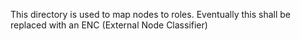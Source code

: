 
This directory is used to map nodes to roles.
Eventually this shall be replaced with an ENC (External Node Classifier)
